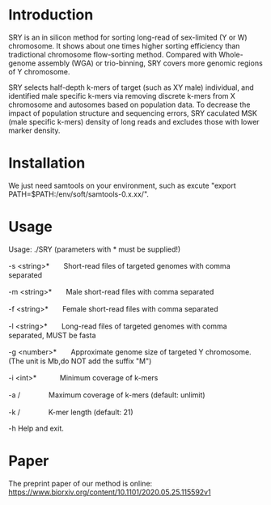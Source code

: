 # Introduction
SRY is an in silicon method for sorting long-read of sex-limited (Y or W) chromosome. It shows about one times higher
sorting efficiency than tradictional chromosome flow-sorting method. Compared with Whole-genome assembly (WGA) or trio-binning, SRY
covers more genomic regions  of Y chromosome.

SRY selects half-depth k-mers of target (such as XY male) individual, and identified male specific k-mers via removing discrete k-mers from X chromosome and autosomes based on population data. To decrease the impact of population structure and sequencing errors, SRY caculated MSK (male specific k-mers) density of long reads and excludes those with lower marker density.

# Installation
We just need samtools on your environment, such as excute "export PATH=$PATH:/env/soft/samtools-0.x.xx/".

# Usage

Usage: ./SRY (parameters with * must be supplied!)

-s \<string\>*　　Short-read files of targeted genomes with comma separated
  
-m \<string\>*　　Male short-read files with comma separated
  
-f \<string\>*　　Female short-read files with comma separated
  
-l \<string\>*　　Long-read files of targeted genomes with comma separated, MUST be fasta
  
-g \<number\>*　　Approximate genome size of targeted Y chromosome. (The unit is Mb,do NOT add the suffix "M")
  
-i \<int\>*　　　 Minimum coverage of k-mers
  
-a /<int/>　　　　Maximum coverage of k-mers (default: unlimit)
  
-k /<int/>　　　　K-mer length (default: 21)
  
-h								Help and exit.

# Paper

The preprint paper of our method is online: https://www.biorxiv.org/content/10.1101/2020.05.25.115592v1

